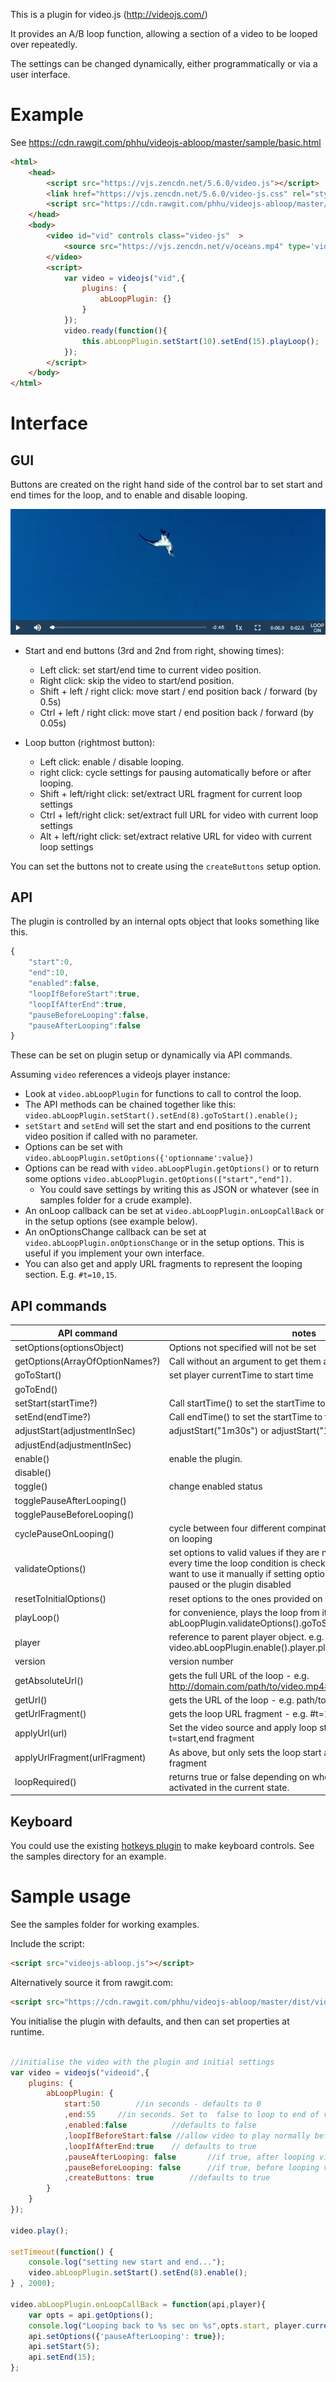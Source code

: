 This is a plugin for video.js (http://videojs.com/)

It provides an A/B loop function, allowing a section of a video to be looped over repeatedly.

The settings can be changed dynamically, either programmatically or via a user interface.

Example
=======

See https://cdn.rawgit.com/phhu/videojs-abloop/master/sample/basic.html

```html
<html>
	<head>
		<script src="https://vjs.zencdn.net/5.6.0/video.js"></script>
		<link href="https://vjs.zencdn.net/5.6.0/video-js.css" rel="stylesheet" /> 
		<script src="https://cdn.rawgit.com/phhu/videojs-abloop/master/dist/videojs-abloop.min.js"></script>		
	</head>
	<body>
		<video id="vid" controls class="video-js"  >
			<source src="https://vjs.zencdn.net/v/oceans.mp4" type='video/mp4'>
		</video>	
		<script>	
			var video = videojs("vid",{
				plugins: {
					abLoopPlugin: {}
				}
			});
			video.ready(function(){
				this.abLoopPlugin.setStart(10).setEnd(15).playLoop();
			});
		</script>
	</body>
</html>
```

Interface
=========

GUI
---

Buttons are created on the right hand side of the control bar to set start and end times for the loop, and to enable and disable looping.

![GUI screeshot](/images/interfaceScreenshot.png "GUI screeshot")

* Start and end buttons (3rd and 2nd from right, showing times):
    * Left click: set start/end time to current video position. 
    * Right click: skip the video to start/end position. 
    * Shift + left / right click: move start / end position back / forward (by 0.5s)
    * Ctrl  + left / right click: move start / end position back / forward (by 0.05s)

* Loop button (rightmost button):
    * Left click: enable / disable looping. 
    * right click: cycle settings for pausing automatically before or after looping.  
    * Shift + left/right click: set/extract URL fragment for current loop settings
    * Ctrl + left/right click: set/extract full URL for video with current loop settings
    * Alt + left/right click: set/extract relative URL for video with current loop settings

You can set the buttons not to create using the ```createButtons``` setup option.

API
---

The plugin is controlled by an internal opts object that looks something like this.

```javascript
{
	"start":0,
	"end":10,
	"enabled":false,
	"loopIfBeforeStart":true,
	"loopIfAfterEnd":true,
	"pauseBeforeLooping":false,
	"pauseAfterLooping":false
}
```

These can be set on plugin setup or dynamically via API commands.

Assuming ```video``` references a videojs player instance:
* Look at ```video.abLoopPlugin``` for functions to call to control the loop.
* The API methods can be chained together like this: ```video.abLoopPlugin.setStart().setEnd(8).goToStart().enable();```
* ```setStart``` and ```setEnd``` will set the start and end positions to the current video position if called with no parameter.
* Options can be set  with ```video.abLoopPlugin.setOptions({'optionname':value})``` 
* Options can be read with ```video.abLoopPlugin.getOptions()``` or to return some options ```video.abLoopPlugin.getOptions(["start","end"])```.
  * You could save settings by writing this as JSON or whatever (see in samples folder for a crude example).
* An onLoop callback can be set at ```video.abLoopPlugin.onLoopCallBack``` or in the setup options (see example below).
* An onOptionsChange callback can be set at ```video.abLoopPlugin.onOptionsChange``` or in the setup options. This is useful if you implement your own interface.
* You can also get and apply URL fragments to represent the looping section. E.g. ```#t=10,15```. 

API commands
------------

| API command |  notes | example |
|-------------|---------|-------|
|setOptions(optionsObject)     | Options not specified will not be set  | setOptions({"start":40,"end":45"}) |
|getOptions(ArrayOfOptionNames?)| Call without an argument to get them all.| getOptions(["start","end"])|
|goToStart()                   | set player currentTime to start time |
|goToEnd()                     ||
|setStart(startTime?)	       | Call startTime() to set the startTime to the player's currentTime | startTime() startTime(30) startTime("0:34:23") |  
|setEnd(endTime?)|   Call endTime() to set the startTime to the player's currentTime
|adjustStart(adjustmentInSec) | adjustStart("1m30s") or adjustStart("1:20:30") also work | adjustStart(-5)
|adjustEnd(adjustmentInSec)| 
|enable()|  enable the plugin.
|disable()| 
|toggle()| change enabled status
|togglePauseAfterLooping()| ||
|togglePauseBeforeLooping()| ||
|cyclePauseOnLooping()| cycle between four different compinations of settings for pausing on looping
|validateOptions()| set options to valid values if they are not already. This is called every time the loop condition is checked anyway, but you might want to use it manually if setting options while the player is paused or the plugin disabled
|resetToInitialOptions() | reset options to the ones provided on setup
|playLoop()|  for convenience, plays the loop from its start. Equivalent to abLoopPlugin.validateOptions().goToStart().enable().player.play()
|player| reference to parent player object. e.g. video.abLoopPlugin.enable().player.play()
|version| version number
|getAbsoluteUrl()| gets the full URL of the loop - e.g. http://domain.com/path/to/video.mp4#t=12,13
|getUrl()| gets the URL of the loop - e.g. path/to/video.mp4#t=12,13
|getUrlFragment() | gets the loop URL fragment - e.g. #t=12,13
|applyUrl(url)  | Set the video source and apply loop start and end as per the t=start,end fragment | applyUrl('http://path/to/video.mp4#t=12,13')|
|applyUrlFragment(urlFragment)  | As above, but only sets the loop start and end from the URL hash fragment | applyUrlFragment('#t=12,13')  applyUrlFragment('http://path/ignored.mp4#t=12,13')
|loopRequired()|  returns true or false depending on whether the loop would be activated in the current state. |

Keyboard
--------

You could use the existing [hotkeys plugin](https://github.com/ctd1500/videojs-hotkeys) to make keyboard controls. See the samples directory for an example.

Sample usage
============

See the samples folder for working examples. 

Include the script:

```html
<script src="videojs-abloop.js"></script>
```
Alternatively source it from rawgit.com:
```html
<script src="https://cdn.rawgit.com/phhu/videojs-abloop/master/dist/videojs-abloop.min.js">
```

You initialise the plugin with defaults, and then can set properties at runtime.

```javascript

//initialise the video with the plugin and initial settings
var video = videojs("videoid",{
	plugins: {
		abLoopPlugin: {
			start:50    	//in seconds - defaults to 0
			,end:55    	//in seconds. Set to  false to loop to end of video. Defaults to false
			,enabled:false			//defaults to false
			,loopIfBeforeStart:false //allow video to play normally before the loop section? defaults to true
			,loopIfAfterEnd:true	// defaults to true
			,pauseAfterLooping: false     	//if true, after looping video will pause. Defaults to false
			,pauseBeforeLooping: false     	//if true, before looping video will pause. Defaults to false
			,createButtons: true		//defaults to true
		}
	}
});

video.play();

setTimeout(function() { 
	console.log("setting new start and end...");
	video.abLoopPlugin.setStart().setEnd(8).enable();
} , 2000);

video.abLoopPlugin.onLoopCallBack = function(api,player){
	var opts = api.getOptions();
	console.log("Looping back to %s sec on %s",opts.start, player.currentSrc() );
	api.setOptions({'pauseAfterLooping': true}); 
	api.setStart(5);
	api.setEnd(15);
};
```

